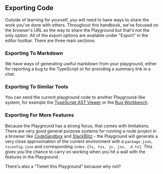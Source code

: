 ## Exporting Code

Outside of learning for yourself, you will need to have ways to share the work you've done with others. Throughout this handbook, we've focused on the browser's URL as the way to share the Playground but that's not the only option. All of the export options are available under "Export" in the editor toolbar. There are three main sections:

### Exporting To Markdown

We have ways of generating useful markdown from your playground, either for reporting a bug to the TypeScript or for providing a summary link in a chat.

### Exporting To Similar Tools

You can send the current playground code to another Playground-like system, for example the [TypeScript AST Viewer](https://ts-ast-viewer.com) or the [Bug Workbench](..?).

### Exporting For More Features

Because the Playground has a strong focus, that comes with limitations. There are very good general purpose systems for running a node project in a browser like [CodeSandbox](https://codesandbox.io) and [StackBlitz](https://stackblitz.com/) - the Playground will generate a very close approximation of the current environment with a `package.json`, `tsconfig.json` and corresponding `index.{ts, tsx, js, jsx, .d.ts}`. This gives you the chance to carry on working when you hit a wall with the features in the Playground.

There's also a "Tweet this Playground" because why not?
